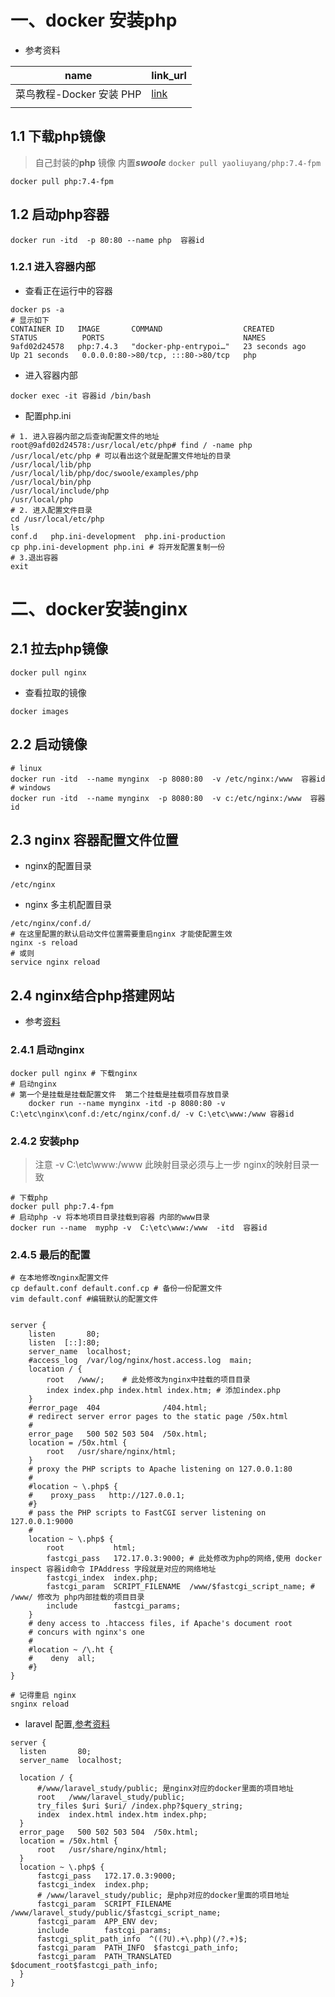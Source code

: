#  一、docker 安装php

- 参考资料

| name                     | link_url                                                     |
| ------------------------ | ------------------------------------------------------------ |
| 菜鸟教程-Docker 安装 PHP | [link](https://www.runoob.com/docker/docker-install-php.html) |
|                          |                                                              |



##  1.1  下载php镜像

> 自己封装的**php** 镜像 内置***swoole***        `docker pull yaoliuyang/php:7.4-fpm`

```shell
docker pull php:7.4-fpm
```

## 1.2 启动php容器

```shell
docker run -itd  -p 80:80 --name php  容器id
```

### 1.2.1 进入容器内部

- 查看正在运行中的容器

```shell
docker ps -a
# 显示如下
CONTAINER ID   IMAGE       COMMAND                  CREATED          STATUS          PORTS                               NAMES
9afd02d24578   php:7.4.3   "docker-php-entrypoi…"   23 seconds ago   Up 21 seconds   0.0.0.0:80->80/tcp, :::80->80/tcp   php
```

- 进入容器内部

```shell
docker exec -it 容器id /bin/bash
```

- 配置php.ini

```shell
# 1. 进入容器内部之后查询配置文件的地址
root@9afd02d24578:/usr/local/etc/php# find / -name php
/usr/local/etc/php # 可以看出这个就是配置文件地址的目录
/usr/local/lib/php
/usr/local/lib/php/doc/swoole/examples/php
/usr/local/bin/php
/usr/local/include/php
/usr/local/php
# 2. 进入配置文件目录
cd /usr/local/etc/php
ls
conf.d   php.ini-development  php.ini-production
cp php.ini-development php.ini # 将开发配置复制一份
# 3.退出容器
exit
```

# 二、docker安装nginx

## 2.1 拉去php镜像

```shell
docker pull nginx 
```

- 查看拉取的镜像

```shell
docker images
```

## 2.2  启动镜像

```shell
# linux
docker run -itd  --name mynginx  -p 8080:80  -v /etc/nginx:/www  容器id
# windows 
docker run -itd  --name mynginx  -p 8080:80  -v c:/etc/nginx:/www  容器id
```

## 2.3 nginx 容器配置文件位置

- nginx的配置目录

```shell
/etc/nginx
```

- nginx 多主机配置目录

```shell
/etc/nginx/conf.d/
# 在这里配置的默认启动文件位置需要重启nginx 才能使配置生效
nginx -s reload
# 或则
service nginx reload
```



## 2.4 nginx结合php搭建网站

- 参考[资料](https://blog.csdn.net/gaoxuaiguoyi/article/details/106818303)

### 2.4.1 启动nginx

```shell
docker pull nginx # 下载nginx
# 启动nginx
# 第一个是挂载是挂载配置文件  第二个挂载是挂载项目存放目录
    docker run --name mynginx -itd -p 8080:80 -v C:\etc\nginx\conf.d:/etc/nginx/conf.d/ -v C:\etc\www:/www 容器id
```

### 2.4.2 安装php

> 注意 -v C:\etc\www:/www  此映射目录必须与上一步 nginx的映射目录一致

```shell
# 下载php
docker pull php:7.4-fpm
# 启动php -v 将本地项目目录挂载到容器 内部的www目录
docker run --name  myphp -v  C:\etc\www:/www  -itd  容器id
```

### 2.4.5 最后的配置

```shell
# 在本地修改nginx配置文件
cp default.conf default.conf.cp # 备份一份配置文件 
vim default.conf #编辑默认的配置文件


server {
    listen       80;
    listen  [::]:80;
    server_name  localhost;
    #access_log  /var/log/nginx/host.access.log  main;
    location / {
        root   /www/;    # 此处修改为nginx中挂载的项目目录
        index index.php index.html index.htm; # 添加index.php
    }
    #error_page  404              /404.html;
    # redirect server error pages to the static page /50x.html
    #
    error_page   500 502 503 504  /50x.html;
    location = /50x.html {
        root   /usr/share/nginx/html;
    }
    # proxy the PHP scripts to Apache listening on 127.0.0.1:80
    #
    #location ~ \.php$ {
    #    proxy_pass   http://127.0.0.1;
    #}
    # pass the PHP scripts to FastCGI server listening on 127.0.0.1:9000
    #
    location ~ \.php$ {
        root           html;
        fastcgi_pass   172.17.0.3:9000; # 此处修改为php的网络,使用 docker inspect 容器id命令 IPAddress 字段就是对应的网络地址
        fastcgi_index  index.php;
        fastcgi_param  SCRIPT_FILENAME  /www/$fastcgi_script_name; # /www/ 修改为 php内部挂载的项目目录
        include        fastcgi_params;
    }
    # deny access to .htaccess files, if Apache's document root
    # concurs with nginx's one
    #
    #location ~ /\.ht {
    #    deny  all;
    #}
}

# 记得重启 nginx
snginx reload 
```

- laravel 配置,[参考资料](https://learnku.com/articles/49827)

```shell
server {
  listen       80;
  server_name  localhost;

  location / {
      #/www/laravel_study/public; 是nginx对应的docker里面的项目地址
      root   /www/laravel_study/public;
      try_files $uri $uri/ /index.php?$query_string;
      index  index.html index.htm index.php;
  }
  error_page   500 502 503 504  /50x.html;
  location = /50x.html {
      root   /usr/share/nginx/html;
  }
  location ~ \.php$ {
      fastcgi_pass   172.17.0.3:9000;
      fastcgi_index  index.php;
      # /www/laravel_study/public; 是php对应的docker里面的项目地址
      fastcgi_param  SCRIPT_FILENAME /www/laravel_study/public/$fastcgi_script_name;
      fastcgi_param  APP_ENV dev;
      include        fastcgi_params;
      fastcgi_split_path_info  ^((?U).+\.php)(/?.+)$;
      fastcgi_param  PATH_INFO  $fastcgi_path_info;
      fastcgi_param  PATH_TRANSLATED  $document_root$fastcgi_path_info;
  }
}

```

